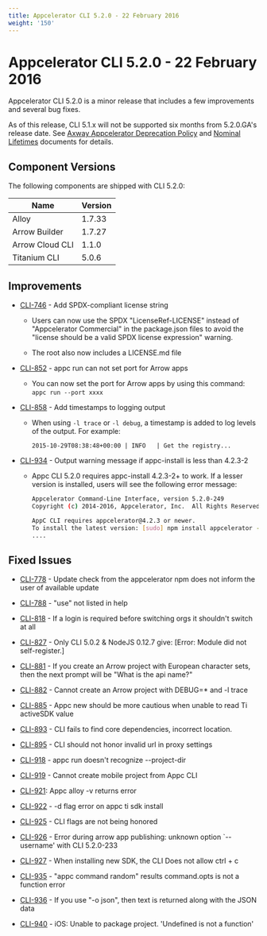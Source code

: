 ```yaml
---
title: Appcelerator CLI 5.2.0 - 22 February 2016
weight: '150'
---
```


# Appcelerator CLI 5.2.0 - 22 February 2016

Appcelerator CLI 5.2.0 is a minor release that includes a few improvements and several bug fixes.

As of this release, CLI 5.1.x will not be supported six months from 5.2.0.GA's release date. See [Axway Appcelerator Deprecation Policy](/guide/AMPLIFY_Appcelerator_Services_Overview/Axway_Appcelerator_Deprecation_Policy/) and [Nominal Lifetimes](/guide/AMPLIFY_Appcelerator_Services_Overview/Axway_Appcelerator_Product_Lifecycle/#nominal-lifetimes) documents for details.

## Component Versions

The following components are shipped with CLI 5.2.0:

| Name | Version |
| --- | --- |
| Alloy | 1.7.33 |
| Arrow Builder | 1.7.27 |
| Arrow Cloud CLI | 1.1.0 |
| Titanium CLI | 5.0.6 |

## Improvements

* [CLI-746](https://jira.appcelerator.org/browse/CLI-746) - Add SPDX-compliant license string

    * Users can now use the SPDX "LicenseRef-LICENSE" instead of "Appcelerator Commercial" in the package.json files to avoid the "license should be a valid SPDX license expression" warning.

    * The root also now includes a LICENSE.md file

* [CLI-852](https://jira.appcelerator.org/browse/CLI-852) - appc run can not set port for Arrow apps

    * You can now set the port for Arrow apps by using this command: `appc run --port xxxx`

* [CLI-858](https://jira.appcelerator.org/browse/CLI-858) - Add timestamps to logging output

    * When using `-l trace` or `-l debug`, a timestamp is added to log levels of the output. For example:

        ```
        2015-10-29T08:38:48+00:00 | INFO   | Get the registry...
        ```

* [CLI-934](https://jira.appcelerator.org/browse/CLI-934) - Output warning message if appc-install is less than 4.2.3-2

    * Appc CLI 5.2.0 requires appc-install 4.2.3-2+ to work. If a lesser version is installed, users will see the following error message:

        ```bash
        Appcelerator Command-Line Interface, version 5.2.0-249
        Copyright (c) 2014-2016, Appcelerator, Inc.  All Rights Reserved.

        AppC CLI requires appcelerator@4.2.3 or newer.
        To install the latest version: [sudo] npm install appcelerator -g
        ....
        ```

## Fixed Issues

* [CLI-778](https://jira.appcelerator.org/browse/CLI-778) - Update check from the appcelerator npm does not inform the user of available update

* [CLI-788](https://jira.appcelerator.org/browse/CLI-788) - "use" not listed in help

* [CLI-818](https://jira.appcelerator.org/browse/CLI-818) - If a login is required before switching orgs it shouldn't switch at all

* [CLI-827](https://jira.appcelerator.org/browse/CLI-827) - Only CLI 5.0.2 & NodeJS 0.12.7 give: \[Error: Module did not self-register.\]

* [CLI-881](https://jira.appcelerator.org/browse/CLI-881) - If you create an Arrow project with European character sets, then the next prompt will be "What is the api name?"

* [CLI-882](https://jira.appcelerator.org/browse/CLI-882) - Cannot create an Arrow project with DEBUG=\* and -l trace

* [CLI-885](https://jira.appcelerator.org/browse/CLI-885) - Appc new should be more cautious when unable to read Ti activeSDK value

* [CLI-893](https://jira.appcelerator.org/browse/CLI-893) - CLI fails to find core dependencies, incorrect location.

* [CLI-895](https://jira.appcelerator.org/browse/CLI-895) - CLI should not honor invalid url in proxy settings

* [CLI-918](https://jira.appcelerator.org/browse/CLI-918) - appc run doesn't recognize --project-dir

* [CLI-919](https://jira.appcelerator.org/browse/CLI-919) - Cannot create mobile project from Appc CLI

* [CLI-921](https://jira.appcelerator.org/browse/CLI-921): Appc alloy -v returns error

* [CLI-922](https://jira.appcelerator.org/browse/CLI-922) - -d flag error on appc ti sdk install

* [CLI-925](https://jira.appcelerator.org/browse/CLI-925) - CLI flags are not being honored

* [CLI-926](https://jira.appcelerator.org/browse/CLI-926) - Error during arrow app publishing: unknown option \`--username' with CLI 5.2.0-233

* [CLI-927](https://jira.appcelerator.org/browse/CLI-927) - When installing new SDK, the CLI Does not allow ctrl + c

* [CLI-935](https://jira.appcelerator.org/browse/CLI-935) - "appc command random" results command.opts is not a function error

* [CLI-936](https://jira.appcelerator.org/browse/CLI-936) - If you use "-o json", then text is returned along with the JSON data

* [CLI-940](https://jira.appcelerator.org/browse/CLI-940) - iOS: Unable to package project. 'Undefined is not a function'
